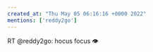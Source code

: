 ```yaml
---
created_at: "Thu May 05 06:16:16 +0000 2022"
mentions: ['reddy2go']
---
```


RT @reddy2go: hocus focus 👁